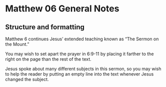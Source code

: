 # Matthew 06 General Notes
## Structure and formatting

Matthew 6 continues Jesus’ extended teaching known as “The Sermon on the Mount.”

You may wish to set apart the prayer in 6:9-11 by placing it farther to the right on the page than the rest of the text.

Jesus spoke about many different subjects in this sermon, so you may wish to help the reader by putting an empty line into the text whenever Jesus changed the subject.